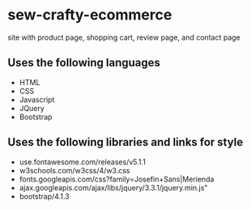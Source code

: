 # sew-crafty-ecommerce
site with product page, shopping cart, review page, and contact page
## Uses the following languages
- HTML
- CSS
- Javascript
- JQuery
- Bootstrap
## Uses the following libraries and links for style
- use.fontawesome.com/releases/v5.1.1
- w3schools.com/w3css/4/w3.css
- fonts.googleapis.com/css?family=Josefin+Sans|Merienda
- ajax.googleapis.com/ajax/libs/jquery/3.3.1/jquery.min.js"
- bootstrap/4.1.3
